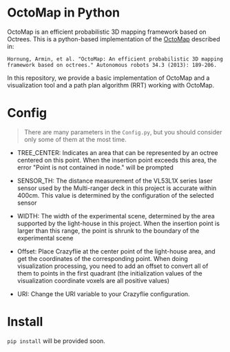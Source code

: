 # OctoMap in Python
OctoMap is an efficient probabilistic 3D mapping framework based on Octrees. This is a python-based implementation of the [OctoMap](http://octomap.github.io/) described in: 

```
Hornung, Armin, et al. "OctoMap: An efficient probabilistic 3D mapping framework based on octrees." Autonomous robots 34.3 (2013): 189-206.
```

In this repository, we provide a basic implementation of OctoMap and a visualization tool and a path plan algorithm (RRT) working with OctoMap.

# Config
> There are many parameters in the `Config.py`, but you should consider only some of them at the most time.

- TREE_CENTER: Indicates an area that can be represented by an octree centered on this point. When the insertion point exceeds this area, the error "Point is not contained in node." will be prompted

- SENSOR_TH: The distance measurement of the VL53L1X series laser sensor used by the Multi-ranger deck in this project is accurate within 400cm. This value is determined by the configuration of the selected sensor

- WIDTH: The width of the experimental scene, determined by the area supported by the light-house in this project. When the insertion point is larger than this range, the point is shrunk to the boundary of the experimental scene

- Offset: Place Crazyflie at the center point of the light-house area, and get the coordinates of the corresponding point. When doing visualization processing, you need to add an offset to convert all of them to points in the first quadrant 
(the initialization values of the visualization coordinate voxels are all positive values)

- URI: Change the URI variable to your Crazyflie configuration.

# Install
`pip install` will be provided soon.